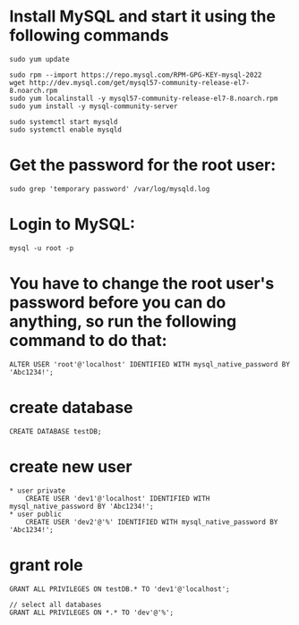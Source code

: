 # Install MySQL and start it using the following commands

    sudo yum update

    sudo rpm --import https://repo.mysql.com/RPM-GPG-KEY-mysql-2022
    wget http://dev.mysql.com/get/mysql57-community-release-el7-8.noarch.rpm
    sudo yum localinstall -y mysql57-community-release-el7-8.noarch.rpm
    sudo yum install -y mysql-community-server

    sudo systemctl start mysqld
    sudo systemctl enable mysqld

# Get the password for the root user:

    sudo grep 'temporary password' /var/log/mysqld.log

# Login to MySQL:

    mysql -u root -p

# You have to change the root user's password before you can do anything, so run the following command to do that:

    ALTER USER 'root'@'localhost' IDENTIFIED WITH mysql_native_password BY 'Abc1234!';

# create database

    CREATE DATABASE testDB;

# create new user

    * user private
        CREATE USER 'dev1'@'localhost' IDENTIFIED WITH mysql_native_password BY 'Abc1234!';
    * user public
        CREATE USER 'dev2'@'%' IDENTIFIED WITH mysql_native_password BY 'Abc1234!';

# grant role

    GRANT ALL PRIVILEGES ON testDB.* TO 'dev1'@'localhost';

    // select all databases
    GRANT ALL PRIVILEGES ON *.* TO 'dev'@'%';
